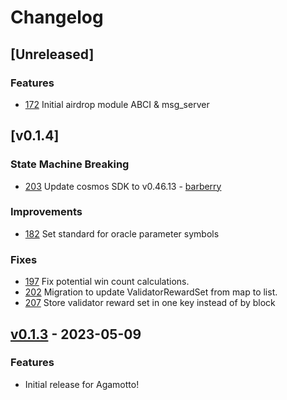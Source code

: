 <!-- markdownlint-disable MD013 -->
<!-- markdownlint-disable MD024 -->

<!--
Changelog Guiding Principles:

Changelogs are for humans, not machines.
There should be an entry for every single version.
The same types of changes should be grouped.
Versions and sections should be linkable.
The latest version comes first.
The release date of each version is displayed.
Mention whether you follow Semantic Versioning.

Usage:

Change log entries are to be added to the Unreleased section under the
appropriate stanza (see below). Each entry should ideally include a tag and
the Github PR referenced in the following format:

* (<tag>) [#<PR-number>](https://github.com/ojo-network/ojo/pull/<PR-number>) <changelog entry>

Types of changes (Stanzas):

State Machine Breaking: for any changes that result in a divergent application state.
Features: for new features.
Improvements: for changes in existing functionality.
Deprecated: for soon-to-be removed features.
Bug Fixes: for any bug fixes.
Client Breaking: for breaking Protobuf, CLI, gRPC and REST routes used by clients.
API Breaking: for breaking exported Go APIs used by developers.

To release a new version, ensure an appropriate release branch exists. Add a
release version and date to the existing Unreleased section which takes the form
of:

## [<version>](https://github.com/ojo-network/ojo/releases/tag/<version>) - YYYY-MM-DD

Once the version is tagged and released, a PR should be made against the main
branch to incorporate the new changelog updates.

Ref: https://keepachangelog.com/en/1.0.0/
-->

# Changelog

## [Unreleased]

### Features

- [172](https://github.com/ojo-network/ojo/pull/172) Initial airdrop module ABCI & msg_server

## [v0.1.4]

### State Machine Breaking

- [203](https://github.com/ojo-network/ojo/pull/203) Update cosmos SDK to v0.46.13 - [barberry](https://forum.cosmos.network/t/cosmos-sdk-security-advisory-barberry/10825)

### Improvements

- [182](https://github.com/ojo-network/ojo/pull/182) Set standard for oracle parameter symbols

### Fixes

- [197](https://github.com/ojo-network/ojo/pull/197) Fix potential win count calculations.
- [202](https://github.com/ojo-network/ojo/pull/202) Migration to update ValidatorRewardSet from map to list.
- [207](https://github.com/ojo-network/ojo/pull/207) Store validator reward set in one key instead of by block

## [v0.1.3](https://github.com/ojo-network/ojo/releases/tag/v0.1.3) - 2023-05-09

### Features

- Initial release for Agamotto!
